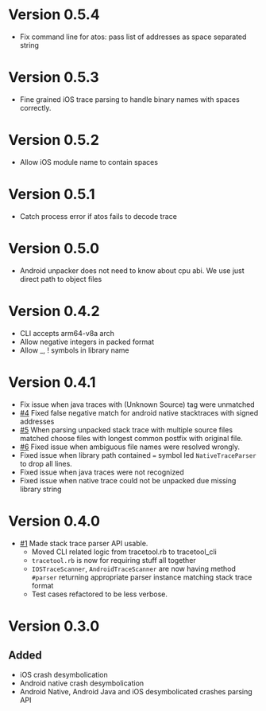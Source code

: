 # Version 0.5.4

* Fix command line for atos: pass list of addresses as space separated string

# Version 0.5.3

* Fine grained iOS trace parsing to handle binary names with spaces correctly.

# Version 0.5.2

* Allow iOS module name to contain spaces

# Version 0.5.1

* Catch process error if atos fails to decode trace

# Version 0.5.0

* Android unpacker does not need to know about cpu abi. We use just direct path to object files

# Version 0.4.2

* CLI accepts arm64-v8a arch
* Allow negative integers in packed format
* Allow \_, ! symbols in library name

# Version 0.4.1

* Fix issue when java traces with (Unknown Source) tag were unmatched
* [#4](https://github.com/vizor-games/tracetool/pull/4) Fixed false negative match for android native stacktraces with signed addresses
* [#5](https://github.com/vizor-games/tracetool/pull/5) When parsing unpacked stack trace with multiple source files matched choose files with longest common postfix
  with original file.
* [#6](https://github.com/vizor-games/tracetool/pull/6) Fixed issue when ambiguous file names were resolved wrongly.
* Fixed issue when library path contained `=` symbol led `NativeTraceParser` to drop all lines.
* Fixed issue when java traces were not recognized
* Fixed issue when native trace could not be unpacked due missing library string

# Version 0.4.0

* [#1](https://github.com/vizor-games/tracetool/pull/1) Made stack trace parser API usable.
  * Moved CLI related logic from tracetool.rb to tracetool_cli
  * `tracetool.rb` is now for requiring stuff all together
  * `IOSTraceScanner`, `AndroidTraceScanner` are now having method `#parser` returning
    appropriate parser instance matching stack trace format
  * Test cases refactored to be less verbose.

# Version 0.3.0


## Added

* iOS crash desymbolication
* Android native crash desymbolication
* Android Native, Android Java and iOS desymbolicated crashes parsing API
